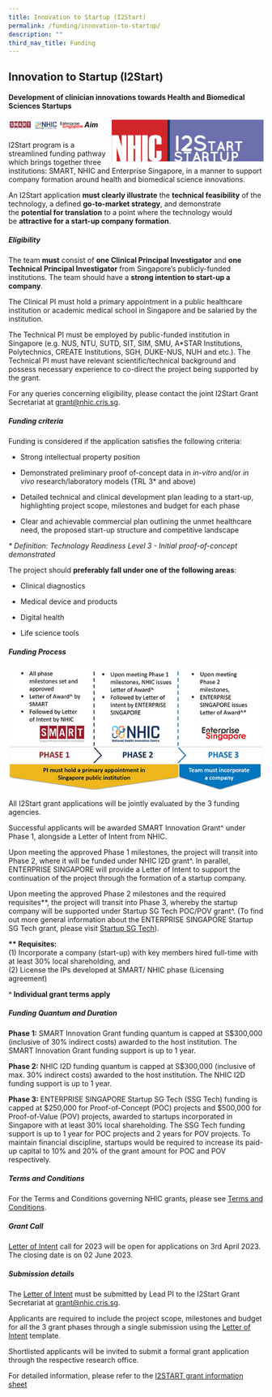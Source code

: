 ```yaml
---
title: Innovation to Startup (I2Start)
permalink: /funding/innovation-to-startup/
description: ""
third_nav_title: Funding
---
```

Innovation to Startup (I2Start)
-------------------------------

#### Development of clinician innovations towards Health and Biomedical Sciences Startups

<img src="/images/Funding/i2s%20logos.PNG" style="width:150px" align="left">

<img src="/images/Funding/logo_i2start.jpg" style="width:300px" align="right">

##### Aim

I2Start program is a streamlined funding pathway which brings together three institutions: SMART, NHIC and Enterprise Singapore, in a manner to support company formation around health and biomedical science innovations.

An I2Start application&nbsp;**must clearly illustrate**&nbsp;the&nbsp;**technical feasibility**&nbsp;of the technology, a defined&nbsp;**go-to-market strategy**, and demonstrate the&nbsp;**potential for translation**&nbsp;to a point where the technology would be&nbsp;**attractive for a start-up company formation**.

##### Eligibility

The team&nbsp;**must**&nbsp;consist of&nbsp;**one Clinical Principal Investigator**&nbsp;and&nbsp;**one Technical Principal Investigator**&nbsp;from Singapore’s publicly-funded institutions. The team should have a&nbsp;**strong intention to start-up a company**.

The Clinical PI must hold a primary appointment in a public healthcare institution or academic medical school in Singapore and be salaried by the institution.

The Technical PI must be employed by public-funded institution in Singapore (e.g. NUS, NTU, SUTD, SIT, SIM, SMU, A\*STAR Institutions, Polytechnics, CREATE Institutions, SGH, DUKE-NUS, NUH and etc.). The Technical PI must have relevant scientific/technical background and possess necessary experience to co-direct the project being supported by the grant.

For any queries concerning eligibility, please contact the joint I2Start Grant Secretariat at&nbsp;[grant@nhic.cris.sg](mailto:grant@nhic.cris.sg).

##### Funding criteria

Funding is considered if the application satisfies the following criteria:

*   Strong intellectual property position
    
*   Demonstrated preliminary proof of-concept data in&nbsp;_in-vitro_&nbsp;and/or&nbsp;_in vivo_&nbsp;research/laboratory models (TRL 3\* and above)
    
*   Detailed technical and clinical development plan leading to a start-up, highlighting project scope, milestones and budget for each phase
    
*   Clear and achievable commercial plan outlining the unmet healthcare need, the proposed start-up structure and competitive landscape
    

_\* Definition: Technology Readiness Level 3 - Initial proof-of-concept demonstrated_

The project should&nbsp;**preferably fall under one of the following areas**:

*   Clinical diagnostics
    
*   Medical device and products
    
*   Digital health
    
*   Life science tools

##### Funding Process

![funding quantum i2s1a](/images/Funding/funding-quantum-i2s1a.jpg)

All I2Start grant applications will be jointly evaluated by the 3 funding agencies.

Successful applicants will be awarded SMART Innovation Grant^ under Phase 1, alongside a Letter of Intent from NHIC.

Upon meeting the approved Phase 1 milestones, the project will transit into Phase 2, where it will be funded under NHIC I2D grant^. In parallel, ENTERPRISE SINGAPORE will provide a Letter of Intent to support the continuation of the project through the formation of a startup company.

Upon meeting the approved Phase 2 milestones and the required requisites\*\*, the project will transit into Phase 3, whereby the startup company will be supported under Startup SG Tech POC/POV grant^. (To find out more general information about the ENTERPRISE SINGAPORE Startup SG Tech grant, please visit&nbsp;[Startup SG Tech](https://www.startupsg.gov.sg/programmes/4897/startup-sg-tech/frequently-asked-questions)).

**\*\* Requisites:**  
(1) Incorporate a company (start-up) with key members hired full-time with at least 30% local shareholding, and  
(2) License the IPs developed at SMART/ NHIC phase (Licensing agreement)

**^ Individual grant terms apply**

##### Funding Quantum and Duration

**Phase 1:**&nbsp;SMART Innovation Grant funding quantum is capped at S$300,000 (inclusive of 30% indirect costs) awarded to the host institution. The SMART Innovation Grant funding support is up to 1 year.

**Phase 2:**&nbsp;NHIC I2D funding quantum is capped at S$300,000 (inclusive of max. 30% indirect costs) awarded to the host institution. The NHIC I2D funding support is up to 1 year.

**Phase 3:**&nbsp;ENTERPRISE SINGAPORE Startup SG Tech (SSG Tech) funding is capped at $250,000 for Proof-of-Concept (POC) projects and $500,000 for Proof-of-Value (POV) projects, awarded to startups incorporated in Singapore with at least 30% local shareholding. The SSG Tech funding support is up to 1 year for POC projects and 2 years for POV projects. To maintain financial discipline, startups would be required to increase its paid-up capital to 10% and 20% of the grant amount for POC and POV respectively.

##### Terms and Conditions

For the Terms and Conditions governing NHIC grants, please see&nbsp;[Terms and Conditions](http://www.nmrc.gov.sg/downloads).

##### Grant Call

[Letter of Intent](https://for.sg/nhic-i2start-loi)&nbsp;call for 2023 will be open for applications on 3rd April 2023. The closing date is on 02 June 2023.

##### Submission details

The&nbsp;[Letter of Intent](https://for.sg/nhic-i2start-loi)&nbsp;must be submitted by Lead PI to the I2Start Grant Secretariat at&nbsp;[grant@nhic.cris.sg](mailto:grant@nhic.cris.sg).

Applicants are required to include the project scope, milestones and budget for all the 3 grant phases through a single submission using the&nbsp;[Letter of Intent](https://for.sg/nhic-i2start-loi)&nbsp;template.

Shortlisted applicants will be invited to submit a formal grant application through the respective research office.

For detailed information, please refer to the&nbsp;[I2START grant information sheet](https://for.sg/nhic-i2start-info)